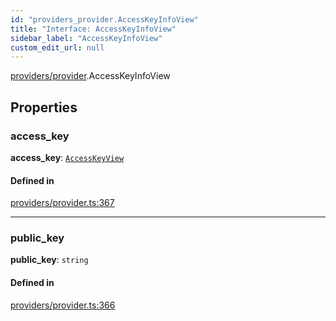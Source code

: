 ```yaml
---
id: "providers_provider.AccessKeyInfoView"
title: "Interface: AccessKeyInfoView"
sidebar_label: "AccessKeyInfoView"
custom_edit_url: null
---
```


[providers/provider](../modules/providers_provider.md).AccessKeyInfoView

## Properties

### access\_key

 **access\_key**: [`AccessKeyView`](providers_provider.AccessKeyView.md)

#### Defined in

[providers/provider.ts:367](https://github.com/near/near-api-js/blob/ef6d7fbf/packages/near-api-js/src/providers/provider.ts#L367)

___

### public\_key

 **public\_key**: `string`

#### Defined in

[providers/provider.ts:366](https://github.com/near/near-api-js/blob/ef6d7fbf/packages/near-api-js/src/providers/provider.ts#L366)

